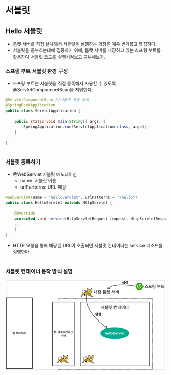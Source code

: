 # 서블릿

## Hello 서블릿

- 톰캣 서버를 직접 설치해서 서블릿을 실행하는 과정은 매우 번거롭고 복잡하다.
- 서블릿을 공부하는데에 집중하기 위해, 톰캣 서버를 내장하고 있는 스프링 부트를 활용하여 서블릿 코드를 실행시켜보고 공부해보자.

### 스프링 부트 서블릿 환경 구성

- 스프링 부트는 서블릿을 직접 등록해서 사용할 수 있도록 @ServletComponenetScan을 지원한다.

``` java
@ServletComponentScan //서블릿 자동 등록
@SpringBootApplication
public class ServletApplication {

	public static void main(String[] args) {
		SpringApplication.run(ServletApplication.class, args);
	}

}
```
#

### 서블릿 등록하기

- @WebServlet 서블릿 애노테이션
  - name: 서블릿 이름
  - urlPartterns: URL 매핑

```java
@WebServlet(name = "helloServlet", urlPatterns = "/hello")
public class HelloServlet extends HttpServlet {

    @Override
    protected void service(HttpServletRequest request, HttpServletResponse response) throws ServletException, IOException {
    ...
    }
}
```
- HTTP 요청을 통해 매핑된 URL이 호출되면 서블릿 컨테이너는 service 메소드를 실행한다.

#

### 서블릿 컨테이너 동작 방식 설명
![](img/servlet_01.PNG)








